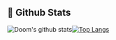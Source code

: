 ## 🧐 Github Stats
![Doom's github stats](https://github-readme-stats.vercel.app/api?username=dhdh3311&theme=prussian&show_icons=true&line_height=33)[![Top Langs](https://github-readme-stats.vercel.app/api/top-langs/?username=dhdh3311&theme=prussian&langs_count=4&card_width=352)](https://github.com/anuraghazra/github-readme-stats)
<!--
**dhdh3311/dhdh3311** is a ✨ _special_ ✨ repository because its `README.md` (this file) appears on your GitHub profile.

Here are some ideas to get you started:

- 🔭 I’m currently working on ...
- 🌱 I’m currently learning ...
- 👯 I’m looking to collaborate on ...
- 🤔 I’m looking for help with ...
- 💬 Ask me about ...
- 📫 How to reach me: ...
- 😄 Pronouns: ...
- ⚡ Fun fact: ...
-->
